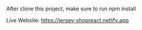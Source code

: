 After clone this project, make sure to run npm install

Live Website: https://jersey-shopreact.netlify.app
